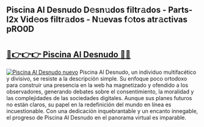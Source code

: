 ## Piscina Al Desnudo D𝚎sn𝚞dos filtr𝚊dos - Parts-I2x Vid𝚎os filtr𝚊dos - N𝚞evas f𝚘tos atr𝚊ctivas pRO0D

# <h2><a href="http://mb3ymh.tromn.icu/?c=Piscina+Al+Desnudo">🔗👉👉👉 Piscina Al Desnudo 🔗🔗</a></h2>

[![Piscina Al Desnudo nuevo](https://i.imgur.com/pEAQMta.gif)](http://mb3ymh.tromn.icu/?c=Piscina+Al+Desnudo)
Piscina Al Desnudo, un individuo multifacético y divisivo, se resiste a la descripción simple. Su enfoque poco ortodoxo para construir una presencia en la web ha magnetizado y ofendido a los observadores, generando debates sobre el consentimiento, la moralidad y las complejidades de las sociedades digitales. Aunque sus planes futuros no están claros, su papel en la redefinición del mundo en línea es incuestionable. Con una dedicación inquebrantable y un encanto innegable, el progreso de Piscina Al Desnudo en el panorama virtual es imparable.

